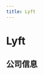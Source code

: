 ```yaml
---
title: Lyft
---
```


# Lyft

## 公司信息

<DirectHireCompanyTable state="california" city="san-francisco" companyJsonFileName="lyft" />